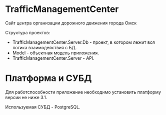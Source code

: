 # TrafficManagementCenter
Сайт центра организации дорожного движения города Омск

Структура проектов:
- TrafficManagementCenter.Server.Db - проект, в котором лежит вся логика взаимодействия с БД.
- Model - объектная модель приложения.
- TrafficManagementCenter.Server - API.

# Платформа и СУБД
Для работспособности приложение необходимо установить платформу версии не ниже 3.1.

Используемая СУБД - PostgreSQL.

